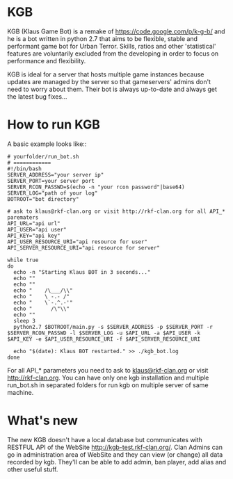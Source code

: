 KGB
===

KGB (Klaus Game Bot) is a remake of https://code.google.com/p/k-g-b/ and he is a bot written in python 2.7 that aims to be flexible, stable and performant game bot for Urban Terror. Skills, ratios and other 'statistical' features are voluntarily excluded from the developing in order to focus on performance and flexibility.

KGB is ideal for a server that hosts multiple game instances because updates are managed by the server so that gameservers' admins don't need to worry about them. Their bot is always up-to-date and always get the latest bug fixes...


How to run KGB
====================

A basic example looks like::

    # yourfolder/run_bot.sh
    # ============
    #!/bin/bash
    SERVER_ADDRESS="your server ip"
    SERVER_PORT=your server port
    SERVER_RCON_PASSWD=$(echo -n "your rcon password"|base64)
    SERVER_LOG="path of your log"
    BOTROOT="bot directory"

    # ask to klaus@rkf-clan.org or visit http://rkf-clan.org for all API_* parematers
    API_URL="api url"
    API_USER="api user"
    API_KEY="api key"
    API_USER_RESOURCE_URI="api resource for user"
    API_SERVER_RESOURCE_URI="api resource for server"

    while true
    do
      echo -n "Starting Klaus BOT in 3 seconds..."
      echo ""
      echo ""
      echo "    /\___/\\"
      echo "    \ -.- /"
      echo "    \`-.^.-'"
      echo "      /\"\\"
      echo ""
      sleep 3
      python2.7 $BOTROOT/main.py -s $SERVER_ADDRESS -p $SERVER_PORT -r $SERVER_RCON_PASSWD -l $SERVER_LOG -u $API_URL -a $API_USER -k $API_KEY -e $API_USER_RESOURCE_URI -f $API_SERVER_RESOURCE_URI

      echo "$(date): Klaus BOT restarted." >> ./kgb_bot.log
    done

For all API_* parameters you need to ask to klaus@rkf-clan.org or visit http://rkf-clan.org. 
You can have only one kgb installation and multiple run_bot.sh in separated folders for run kgb on multiple server of same machine.


What's new
====================
The new KGB doesn't have a local database but communicates with RESTFUL API of the WebSite http://kgb-test.rkf-clan.org/. Clan Admins can go in administration area of WebSite and they can view (or change) all data recorded by kgb. They'll can be able to add admin, ban player, add alias and other useful stuff.